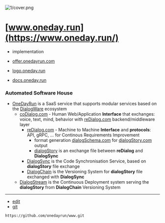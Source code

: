 
![1/cover.png](https://onedayrun.github.io/logo/1/cover.png)

# [www.oneday.run](https://www.oneday.run/)

+ implementation

+ [offer.onedayrun.com](https://offer.oneday.run/)

+ [logo.oneday.run](https://logo.oneday.run/)

+ [docs.oneday.run](https://docs.oneday.run/)



### Automated Software House

+ [OneDayRun](http://OneDay.run) is a SaaS service that supports modular services based on the [DialogWare](http://Dialogware.com) ecosystem
  + [coDialog.com](http://www.coDialog.com) - Human Web/Application **Interface** that exchanges: voice, text, mind, behavior with [reDialog.com](http://www.reDialog.com) backend/middleware layer
    + [reDialog.com](http://www.reDialog.com) - Machine to Machine **Interface** and **protocols**: API, gRPC, ... for Continous Requirements Improvement
      + format generation [dialogSchema.com](http://www.dialogschema.com) for [dialogStory.com](http://www.dialogStory.com) output
      + [dialogStory](http://www.dialogStory.com) is an exchange file between **reDialog** and **DialogSync**  
    + [DialogSync](http://www.DialogSync.com) is the Code Synchronisation Service, based on **dialogStory** file exchange
    + [DialogChain](https://www.dialogchain.com/) is the Versioning System for **dialogStory** file exchanged with **DialogSync**
  + [DialogStream](https://www.DialogStream.com/) is the Continuous Deployment system serving the **dialogStory** from **DialogChain** Versioning System
 
    



---
+ [edit](https://github.com/onedayrun/www/edit/master/README.md)
+ [git](https://github.com/onedayrun/www)
```
https://github.com/onedayrun/www.git
```
